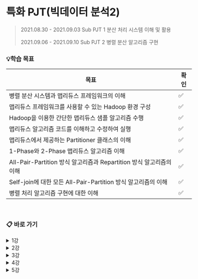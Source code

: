 # 특화 PJT(빅데이터 분석2)

> 2021.08.30 - 2021.09.03 Sub PJT 1 분산 처리 시스템 이해 및 활용
>
> 2021.09.06 - 2021.09.10 Sub PJT 2 병렬 분산 알고리즘 구현



### 💡학습 목표

| 목표                                                         | 확인 |
| ------------------------------------------------------------ | ---- |
| 병렬 분산 시스템과 맵리듀스 프레임워크의 이해                | ✅    |
| 맵리듀스 프레임워크를 사용할 수 있는 Hadoop 환경 구성        | ✅    |
| Hadoop을 이용한 간단한 맵리듀스 샘플 알고리즘 수행           | ✅    |
| 맵리듀스 알고리즘 코드를 이해하고 수정하여 실행              | ✅    |
| 맵리듀스에서 제공하는 Partitioner 클래스의 이해              | ✅    |
| 1-Phase와 2-Phase 맵리듀스 알고리즘 이해                     | ✅    |
| All-Pair-Partition 방식 알고리즘과 Repartition 방식 알고리즘의 이해 | ✅    |
| Self-join에 대한 모든 All-Pair-Partition 방식 알고리즘의 이해 | ✅    |
| 병렬 처리 알고리즘 구현에 대한 이해                          | ✅    |

<br>

### 📋 바로 가기

<details>
<summary>1강</summary>
<div markdown="1">
  <ul>
    <li><a href="1강/과제.md">과제</a></li>
    <li><a href="1강/Driver.java">Driver.java</a></li>
    <li><a href="1강/Wordcount1char.java">Wordcount1char.java</a></li>
  </ul>    
</div>
</details>

<details>
<summary>2강</summary>
<div markdown="1">
  <ul>  
    <li><a href="2강/과제.md">과제</a></li>
    <li><a href="2강/Driver.java">Driver.java</a></li>
    <li><a href="2강/InvertedIndex.java">InvertedIndex.java</a></li>
    <li><a href="2강/MatrixAdd.java">MatrixAdd.java</a></li>
  </ul>
</div>
</details>     

<details>
<summary>3강</summary>
<div markdown="1">
  <ul>
  	<li><a href="3강/Driver.java">Driver.java</a></li>
  	<li><a href="3강/MatrixMulti.java">MatrixMulti.java</a></li>
  </ul>
</div>
</details>

<details>
<summary>4강</summary>
<div markdown="1">
  <ul>
    <li><a href="4강/Driver.java">Driver.java</a></li>
    <li><a href="4강/AllPairPartition.java">AllPairPartition.java</a></li>
    <li><a href="4강/AllPairPartitionSelf.java">AllPairPartitionSelf.java</a></li>
  </ul>
</div>
</details>

<details>
<summary>5강</summary>
<div markdown="1">
  <ul>
    <li><a href="5강/Driver.java">Driver.java</a></li>
    <li><a href="5강/CommonItemCount.java">CommonItemCount.java</a></li>
    <li><a href="5강/TopKSearch.java">TopKSearch.java</a></li>
  </ul>
</div>
</details>